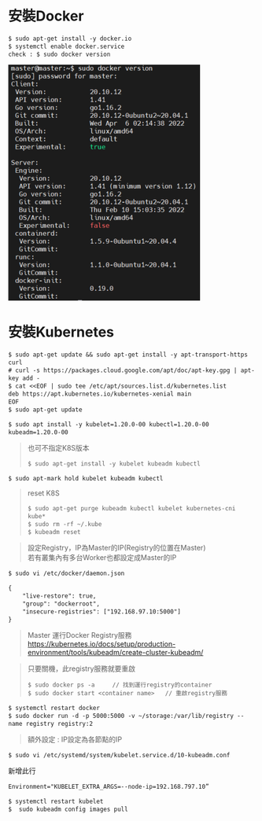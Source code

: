 # 安裝Docker
```
$ sudo apt-get install -y docker.io
$ systemctl enable docker.service
check : $ sudo docker version
```
![image](https://github.com/jai-9110/Harmonia-FL/blob/d6e60efb7e7b403ca4921f312d73139b55812749/picture/Docker.png)

# 安裝Kubernetes
```
$ sudo apt-get update && sudo apt-get install -y apt-transport-https curl
# curl -s https://packages.cloud.google.com/apt/doc/apt-key.gpg | apt-key add -
$ cat <<EOF | sudo tee /etc/apt/sources.list.d/kubernetes.list
deb https://apt.kubernetes.io/kubernetes-xenial main
EOF
$ sudo apt-get update
```

```
$ sudo apt install -y kubelet=1.20.0-00 kubectl=1.20.0-00 kubeadm=1.20.0-00
```
> 也可不指定K8S版本  
> ```
> $ sudo apt-get install -y kubelet kubeadm kubectl
> ```

```
$ sudo apt-mark hold kubelet kubeadm kubectl
```
> reset K8S  
> ```
> $ sudo apt-get purge kubeadm kubectl kubelet kubernetes-cni kube*  
> $ sudo rm -rf ~/.kube  
> $ kubeadm reset  
> ```


> 設定Registry，IP為Master的IP(Registry的位置在Master)  
> 若有叢集內有多台Worker也都設定成Master的IP
```
$ sudo vi /etc/docker/daemon.json
```
```
{
    "live-restore": true,
    "group": "dockerroot",
    "insecure-registries": ["192.168.97.10:5000"]
} 
```

> Master 運行Docker Registry服務
<https://kubernetes.io/docs/setup/production-environment/tools/kubeadm/create-cluster-kubeadm/>  

> 只要關機，此registry服務就要重啟  
> ```  
> $ sudo docker ps -a     // 找到運行registry的container  
> $ sudo docker start <container name>   // 重啟registry服務  
> ```

```
$ systemctl restart docker
$ sudo docker run -d -p 5000:5000 -v ~/storage:/var/lib/registry --name registry registry:2
```

> 額外設定 : IP設定為各節點的IP  
```
$ sudo vi /etc/systemd/system/kubelet.service.d/10-kubeadm.conf
```
新增此行
```
Environment="KUBELET_EXTRA_ARGS=--node-ip=192.168.797.10”
```
```
$ systemctl restart kubelet
$  sudo kubeadm config images pull
```
